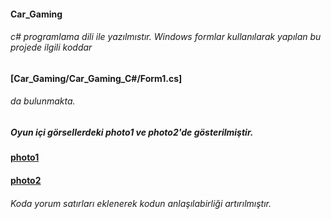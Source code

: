 #### Car_Gaming 
###### c# programlama dili ile yazılmıstır. Windows formlar kullanılarak yapılan bu projede ilgili koddar
#### [Car_Gaming/Car_Gaming_C#/Form1.cs] 
###### da bulunmakta. 
##### Oyun içi görsellerdeki photo1 ve photo2'de gösterilmiştir.
#### [photo1](car-gaming-photo1.jpg) 
#### [photo2](car-gaming-photo2.jpg) 

###### Koda yorum satırları eklenerek kodun anlaşılabirliği artırılmıştır.
